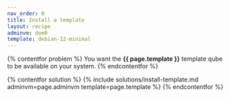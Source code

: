 ```yaml
---
nav_order: 0
title: Install a template
layout: recipe
adminvm: dom0
template: debian-12-minimal
---
```

{% contentfor problem %}
You want the **{{ page.template }}** template qube to be available on your system.
{% endcontentfor %}

{% contentfor solution %}
{% include solutions/install-template.md adminvm=page.adminvm template=page.template %}
{% endcontentfor %}
